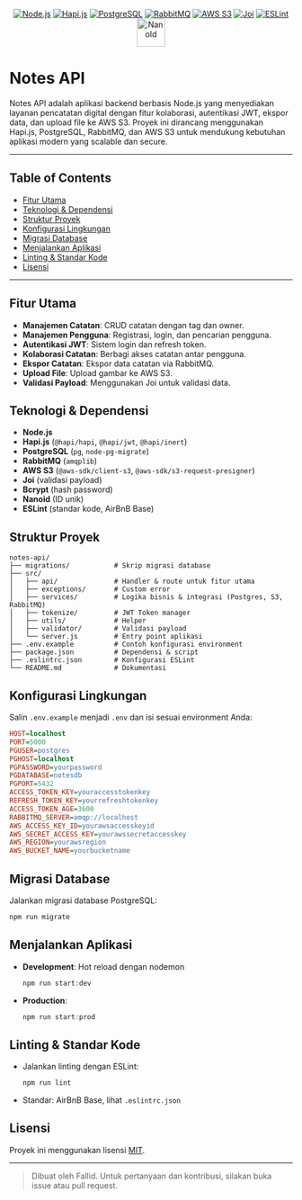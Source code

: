 
<!-- PROJECT LOGO -->

<p align="center">
  <a href="https://nodejs.org/" target="_blank"><img src="https://img.shields.io/badge/Node.js-339933?style=for-the-badge&logo=nodedotjs&logoColor=white" alt="Node.js"/></a>
  <a href="https://hapi.dev/" target="_blank"><img src="https://img.shields.io/badge/Hapi.js-FF6C37?style=for-the-badge&logo=hapi&logoColor=white" alt="Hapi.js"/></a>
  <a href="https://www.postgresql.org/" target="_blank"><img src="https://img.shields.io/badge/PostgreSQL-4169E1?style=for-the-badge&logo=postgresql&logoColor=white" alt="PostgreSQL"/></a>
  <a href="https://www.rabbitmq.com/" target="_blank"><img src="https://img.shields.io/badge/RabbitMQ-FF6600?style=for-the-badge&logo=rabbitmq&logoColor=white" alt="RabbitMQ"/></a>
  <a href="https://aws.amazon.com/s3/" target="_blank"><img src="https://img.shields.io/badge/AWS%20S3-232F3E?style=for-the-badge&logo=amazon-aws&logoColor=white" alt="AWS S3"/></a>
  <a href="https://joi.dev/" target="_blank"><img src="https://img.shields.io/badge/Joi-4E9A06?style=for-the-badge&logo=Joi&logoColor=white" alt="Joi"/></a>
  <a href="https://eslint.org/" target="_blank"><img src="https://img.shields.io/badge/ESLint-4B32C3?style=for-the-badge&logo=eslint&logoColor=white" alt="ESLint"/></a>
  <a href="https://www.npmjs.com/package/nanoid" target="_blank"><img src="https://camo.githubusercontent.com/a477af76393072f91113471d2d536cbd402586e94cbcce617154953cb0e11500/68747470733a2f2f61692e6769746875622e696f2f6e616e6f69642f6c6f676f2e737667" alt="NanoId" width="50"/></a>
</p>

# Notes API

Notes API adalah aplikasi backend berbasis Node.js yang menyediakan layanan pencatatan digital dengan fitur kolaborasi, autentikasi JWT, ekspor data, dan upload file ke AWS S3. Proyek ini dirancang menggunakan Hapi.js, PostgreSQL, RabbitMQ, dan AWS S3 untuk mendukung kebutuhan aplikasi modern yang scalable dan secure.

---

## Table of Contents
- [Fitur Utama](#fitur-utama)
- [Teknologi & Dependensi](#teknologi--dependensi)
- [Struktur Proyek](#struktur-proyek)
- [Konfigurasi Lingkungan](#konfigurasi-lingkungan)
- [Migrasi Database](#migrasi-database)
- [Menjalankan Aplikasi](#menjalankan-aplikasi)
- [Linting & Standar Kode](#linting--standar-kode)
- [Lisensi](#lisensi)

---

## Fitur Utama
- **Manajemen Catatan**: CRUD catatan dengan tag dan owner.
- **Manajemen Pengguna**: Registrasi, login, dan pencarian pengguna.
- **Autentikasi JWT**: Sistem login dan refresh token.
- **Kolaborasi Catatan**: Berbagi akses catatan antar pengguna.
- **Ekspor Catatan**: Ekspor data catatan via RabbitMQ.
- **Upload File**: Upload gambar ke AWS S3.
- **Validasi Payload**: Menggunakan Joi untuk validasi data.

## Teknologi & Dependensi
- **Node.js**
- **Hapi.js** (`@hapi/hapi`, `@hapi/jwt`, `@hapi/inert`)
- **PostgreSQL** (`pg`, `node-pg-migrate`)
- **RabbitMQ** (`amqplib`)
- **AWS S3** (`@aws-sdk/client-s3`, `@aws-sdk/s3-request-presigner`)
- **Joi** (validasi payload)
- **Bcrypt** (hash password)
- **Nanoid** (ID unik)
- **ESLint** (standar kode, AirBnB Base)

## Struktur Proyek
```
notes-api/
├── migrations/           # Skrip migrasi database
├── src/
│   ├── api/              # Handler & route untuk fitur utama
│   ├── exceptions/       # Custom error
│   ├── services/         # Logika bisnis & integrasi (Postgres, S3, RabbitMQ)
│   ├── tokenize/         # JWT Token manager
│   ├── utils/            # Helper
│   ├── validator/        # Validasi payload
│   └── server.js         # Entry point aplikasi
├── .env.example          # Contoh konfigurasi environment
├── package.json          # Dependensi & script
├── .eslintrc.json        # Konfigurasi ESLint
└── README.md             # Dokumentasi
```

## Konfigurasi Lingkungan
Salin `.env.example` menjadi `.env` dan isi sesuai environment Anda:
```ini
HOST=localhost
PORT=5000
PGUSER=postgres
PGHOST=localhost
PGPASSWORD=yourpassword
PGDATABASE=notesdb
PGPORT=5432
ACCESS_TOKEN_KEY=youraccesstokenkey
REFRESH_TOKEN_KEY=yourrefreshtokenkey
ACCESS_TOKEN_AGE=3600
RABBITMQ_SERVER=amqp://localhost
AWS_ACCESS_KEY_ID=yourawsaccesskeyid
AWS_SECRET_ACCESS_KEY=yourawssecretaccesskey
AWS_REGION=yourawsregion
AWS_BUCKET_NAME=yourbucketname
```

## Migrasi Database
Jalankan migrasi database PostgreSQL:
```powershell
npm run migrate
```

## Menjalankan Aplikasi
- **Development**: Hot reload dengan nodemon
  ```powershell
  npm run start:dev
  ```
- **Production**:
  ```powershell
  npm run start:prod
  ```

## Linting & Standar Kode
- Jalankan linting dengan ESLint:
  ```powershell
  npm run lint
  ```
- Standar: AirBnB Base, lihat `.eslintrc.json`

## Lisensi
Proyek ini menggunakan lisensi [MIT](./LICENSE).

---

> Dibuat oleh Fallid. Untuk pertanyaan dan kontribusi, silakan buka issue atau pull request.

